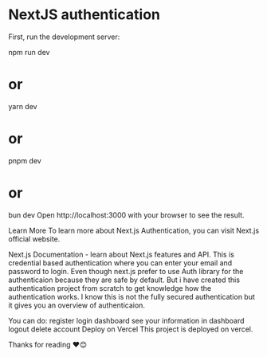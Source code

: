 # NextJS authentication #
First, run the development server:

npm run dev
# or
yarn dev
# or
pnpm dev
# or
bun dev
Open http://localhost:3000 with your browser to see the result.

Learn More
To learn more about Next.js Authentication, you can visit Next.js official website.

Next.js Documentation - learn about Next.js features and API.
This is credential based authentication where you can enter your email and password to login. Even though next.js prefer to use Auth library for the authenticaion because they are safe by default. But i have created this authentication project from scratch to get knowledge how the authentication works. I know this is not the fully secured authentication but it gives you an overview of authenticaion.

You can do:
register
login
dashboard see your information in dashboard
logout
delete account
Deploy on Vercel
This project is deployed on vercel.

Thanks for reading ❤️😊
